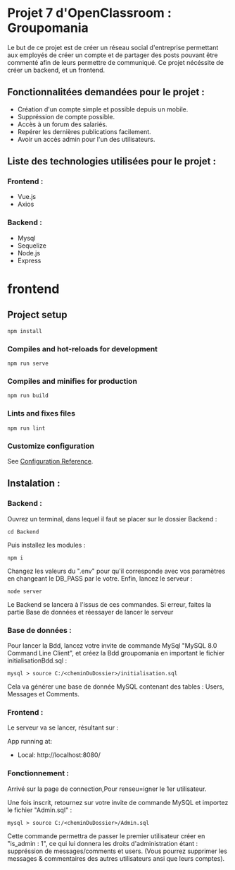 
# Projet 7 d'OpenClassroom : Groupomania

Le but de ce projet est de créer un réseau social d'entreprise permettant aux employés de créer un compte et de partager
des posts pouvant être commenté afin de leurs permettre de communiqué.
Ce projet nécéssite de créer un backend, et un frontend.

## Fonctionnalitées demandées pour le projet :

- Création d'un compte simple et possible depuis un mobile.
- Suppréssion de compte possible.
- Accès à un forum des salariés.
- Repérer les dernières publications facilement.
- Avoir un accès admin pour l'un des utilisateurs.

## Liste des technologies utilisées pour le projet :

### Frontend :

- Vue.js
- Axios

### Backend :

- Mysql
- Sequelize
- Node.js
- Express



# frontend

## Project setup
```
npm install
```

### Compiles and hot-reloads for development
```
npm run serve
```

### Compiles and minifies for production
```
npm run build
```

### Lints and fixes files
```
npm run lint
```

### Customize configuration
See [Configuration Reference](https://cli.vuejs.org/config/).

## Instalation :

### Backend :

Ouvrez un terminal, dans lequel il faut se placer sur le dossier Backend :

```
cd Backend
```

Puis installez les modules :

```
npm i
```

Changez les valeurs du ".env" pour qu'il corresponde avec vos paramètres en changeant le DB_PASS par le votre.
Enfin, lancez le serveur :

```
node server
```

Le Backend se lancera à l'issus de ces commandes. Si erreur, faites la partie Base de données et réessayer de lancer le serveur

### Base de données :

Pour lancer la Bdd, lancez votre invite de commande MySql "MySQL 8.0 Command Line Client", et créez la Bdd groupomania
en important le fichier initialisationBdd.sql :

```
mysql > source C:/<cheminDuDossier>/initialisation.sql
```

Cela va générer une base de donnée MySQL contenant des tables : Users, Messages et Comments.

### Frontend :

Le serveur va se lancer, résultant sur :

App running at:

- Local: http://localhost:8080/


### Fonctionnement :

Arrivé sur la page de connection,Pour renseu=igner le 1er utilisateur.

Une fois inscrit, retournez sur votre invite de commande MySQL et importez le fichier "Admin.sql" :

```
mysql > source C:/<cheminDuDossier>/Admin.sql
```

Cette commande permettra de passer le premier utilisateur créer en "is_admin : 1", ce qui lui donnera les droits d'administration
étant : suppréssion de messages/comments et users. (Vous pourrez supprimer les messages & commentaires des autres utilisateurs ansi que leurs comptes).
